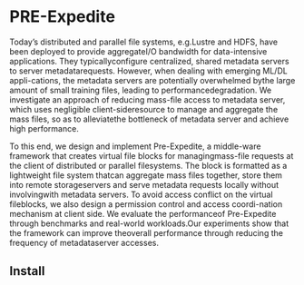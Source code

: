 # PRE-Expedite
Today’s  distributed  and  parallel  file  systems,  e.g.Lustre  and  HDFS,  have  been  deployed  to  provide  aggregateI/O  bandwidth  for  data-intensive  applications.  They  typicallyconfigure centralized, shared metadata servers to server metadatarequests.  However,  when  dealing  with  emerging  ML/DL  appli-cations,  the  metadata  servers  are  potentially  overwhelmed  bythe large amount of small training files, leading to performancedegradation.   We   investigate   an   approach   of   reducing   mass-file  access  to  metadata  server,  which  uses  negligible  client-sideresource to manage and aggregate the mass files, so as to alleviatethe bottleneck of metadata server and achieve high performance.

To this end, we design and implement Pre-Expedite, a middle-ware  framework  that  creates  virtual  file  blocks  for  managingmass-file  requests  at  the  client  of  distributed  or  parallel  filesystems. The block is formatted as a lightweight file system thatcan aggregate mass files together, store them into remote storageservers  and  serve  metadata  requests  locally  without  involvingwith metadata servers. To avoid access conflict on the virtual fileblocks,  we  also  design  a  permission  control  and  access  coordi-nation  mechanism  at  client  side.  We  evaluate  the  performanceof Pre-Expedite through benchmarks and real-world workloads.Our  experiments  show  that  the  framework  can  improve  theoverall performance through reducing the frequency of metadataserver  accesses.

## Install
